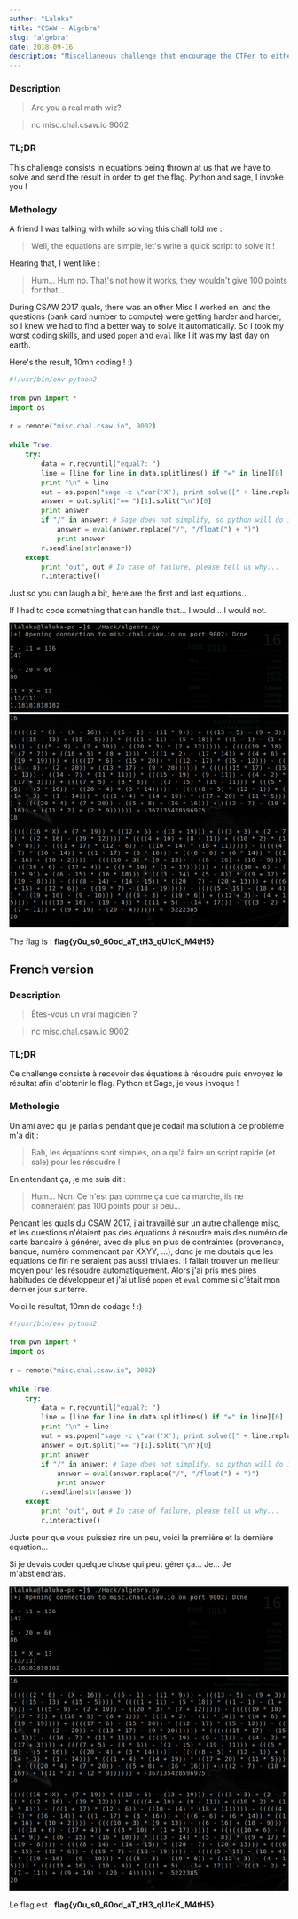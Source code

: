 ```yaml
---
author: "Laluka"
title: "CSAW - Algebra"
slug: "algebra"
date: 2018-09-16
description: "Miscellaneous challenge that encourage the CTFer to either code an equation solver, of use one already existing. "
---
```



### Description

> Are you a real math wiz?

> nc misc.chal.csaw.io 9002


### TL;DR

This challenge consists in equations being thrown at us that we have to solve
and send the result in order to get the flag. Python and sage, I invoke you !


### Methology

A friend I was talking with while solving this chall told me :

>Well, the equations are simple, let's write a quick script to solve it !

Hearing that, I went like :

>Hum... Hum no. That's not how it works, they wouldn't give 100 points for that...

During CSAW 2017 quals, there was an other Misc I worked on, and the questions (bank card number to compute) were getting harder and harder, so I knew we had to find a better way to solve it automatically. So I took my worst coding skills, and used `popen` and `eval` like I it was my last day on earth.

Here's the result, 10mn coding ! :)


```python
#!/usr/bin/env python2

from pwn import *
import os

r = remote("misc.chal.csaw.io", 9002)

while True:
    try:
        data = r.recvuntil("equal?: ")
        line = [line for line in data.splitlines() if "=" in line][0]
        print "\n" + line
        out = os.popen("sage -c \"var('X'); print solve([" + line.replace("=", "==") + "], X)\"").read()
        answer = out.split("== ")[1].split("\n")[0]
        print answer
        if "/" in answer: # Sage does not simplify, so python will do it ! :)
            answer = eval(answer.replace("/", "/float(") + ")")
            print answer
        r.sendline(str(answer))
    except:
        print "out", out # In case of failure, please tell us why...
        r.interactive()
```

Just so you can laugh a bit, here are the first and last equations...

If I had to code something that can handle that... I would... I would not.

<img class="img_full" src="simple.png" alt="simple" >
<img class="img_full" src="hard.png" alt="hard" >

The flag is : __flag{y0u_s0_60od_aT_tH3_qU1cK_M4tH5}__


<h2 id="fr">French version</h2>


### Description

> Êtes-vous un vrai magicien ?

> nc misc.chal.csaw.io 9002


### TL;DR

Ce challenge consiste à recevoir des équations à résoudre puis envoyez le résultat afin d'obtenir le flag. Python et Sage, je vous invoque !


### Methologie

Un ami avec qui je parlais pendant que je codait ma solution à ce problème m'a dit :

> Bah, les équations sont simples, on a qu'à faire un script rapide (et sale) pour les résoudre !

En entendant ça, je me suis dit :

> Hum... Non. Ce n'est pas comme ça que ça marche, ils ne donneraient pas 100 points pour si peu...

Pendant les quals du CSAW 2017, j'ai travaillé sur un autre challenge misc, et les questions n'étaient pas des équations à résoudre mais des numéro de carte bancaire à générer, avec de plus en plus de contraintes (provenance, banque, numéro commencant par XXYY, ...), donc je me doutais que les équations de fin ne seraient pas aussi triviales. Il fallait trouver un meilleur moyen pour les résoudre automatiquement. Alors j'ai pris mes pires habitudes de développeur et j'ai utilisé `popen` et `eval` comme si c'était mon dernier jour sur terre.

Voici le résultat, 10mn de codage ! :)

```python
#!/usr/bin/env python2

from pwn import *
import os

r = remote("misc.chal.csaw.io", 9002)

while True:
    try:
        data = r.recvuntil("equal?: ")
        line = [line for line in data.splitlines() if "=" in line][0]
        print "\n" + line
        out = os.popen("sage -c \"var('X'); print solve([" + line.replace("=", "==") + "], X)\"").read()
        answer = out.split("== ")[1].split("\n")[0]
        print answer
        if "/" in answer: # Sage does not simplify, so python will do it ! :)
            answer = eval(answer.replace("/", "/float(") + ")")
            print answer
        r.sendline(str(answer))
    except:
        print "out", out # In case of failure, please tell us why...
        r.interactive()
```

Juste pour que vous puissiez rire un peu, voici la première et la dernière équation...

Si je devais coder quelque chose qui peut gérer ça... Je... Je m'abstiendrais.

<img class="img_full" src="simple.png" alt="simple" >
<img class="img_full" src="hard.png" alt="hard" >

Le flag est : __flag{y0u_s0_60od_aT_tH3_qU1cK_M4tH5}__
